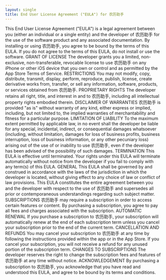 ```yaml
---
layout: single
title: End User License Agreement ("EULA") for 农历助手
---
```


This End User License Agreement ("EULA") is a legal agreement between you (either an individual or a single entity) and the developer of 农历助手 for the use of the software product and any associated documentation.
By installing or using 农历助手, you agree to be bound by the terms of this EULA. If you do not agree to the terms of this EULA, do not install or use the software.
GRANT OF LICENSE
The developer grants you a limited, non-exclusive, non-transferable, revocable license to use 农历助手 on any iPhone or other iOS device that you own or control and as permitted by the App Store Terms of Service.
RESTRICTIONS
You may not modify, copy, distribute, transmit, display, perform, reproduce, publish, license, create derivative works from, transfer, or sell any information, software, products, or services obtained from 农历助手.
PROPRIETARY RIGHTS
The developer retains all right, title, and interest in and to 农历助手, including all intellectual property rights embodied therein.
DISCLAIMER OF WARRANTIES
农历助手 is provided "as is" without warranty of any kind, either express or implied, including, but not limited to, the implied warranties of merchantability and fitness for a particular purpose.
LIMITATION OF LIABILITY
To the maximum extent permitted by applicable law, in no event shall the developer be liable for any special, incidental, indirect, or consequential damages whatsoever (including, without limitation, damages for loss of business profits, business interruption, loss of business information, or any other pecuniary loss) arising out of the use of or inability to use 农历助手, even if the developer has been advised of the possibility of such damages.
TERMINATION
This EULA is effective until terminated. Your rights under this EULA will terminate automatically without notice from the developer if you fail to comply with any term(s) of this EULA.
GENERAL
This EULA shall be governed by and construed in accordance with the laws of the jurisdiction in which the developer is located, without giving effect to any choice of law or conflict of law provisions.
This EULA constitutes the entire agreement between you and the developer with respect to the use of 农历助手 and supersedes all prior or contemporaneous understandings regarding such subject matter.
SUBSCRIPTIONS
农历助手 may require a subscription in order to access certain features or content. By purchasing a subscription, you agree to pay all fees and charges associated with the subscription.
AUTOMATIC RENEWAL
If you purchase a subscription to 农历助手, your subscription will automatically renew at the end of each subscription term unless you cancel your subscription prior to the end of the current term.
CANCELLATION AND REFUNDS
You may cancel your subscription to 农历助手 at any time by following the instructions provided within the app or in the App Store. If you cancel your subscription, you will not receive a refund for any unused portion of the subscription term.
CHANGES TO SUBSCRIPTIONS
The developer reserves the right to change the subscription fees and features of 农历助手 at any time without notice.
ACKNOWLEDGEMENT
By purchasing a subscription to 农历助手, you acknowledge that you have read and understood this EULA, and agree to be bound by its terms and conditions.